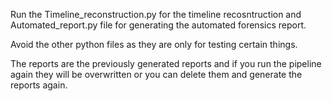 Run the Timeline_reconstruction.py for the timeline recosntruction and Automated_report.py file for generating the automated forensics report.

Avoid the other python files as they are only for testing certain things.

The reports are the previously generated reports and if you run the pipeline again they will be overwritten or you can delete them and generate the reports again.
